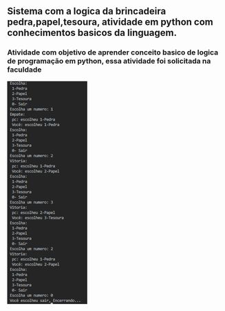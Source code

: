 ## Sistema com a logica da brincadeira pedra,papel,tesoura, atividade em python com conhecimentos basicos da linguagem.
### Atividade com objetivo de aprender conceito basico de logica de programação em python, essa atividade foi solicitada na faculdade
<img src="console.png" alt="console">
